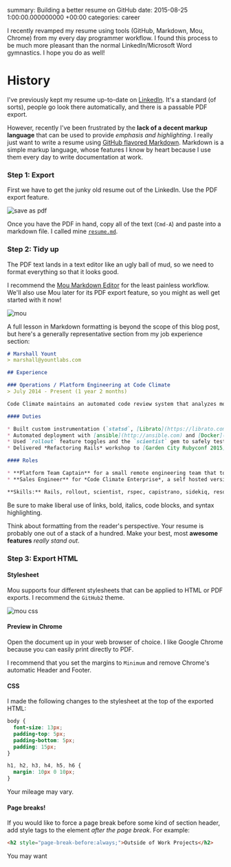 summary: Building a better resume on GitHub
date: 2015-08-25 1:00:00.000000000 +00:00
categories: career

I recently revamped my resume using tools (GitHub, Markdown, Mou, Chrome) from my every day programmer workflow. I found this process to be much more pleasant than the normal LinkedIn/Microsoft Word gymnastics. I hope you do as well!

# History

I've previously kept my resume up-to-date on [LinkedIn](https://linkedin.com/in/marshallyount). It's a standard (of sorts), people go look there automatically, and there is a passable PDF export.

However, recently I've been frustrated by the **lack of a decent markup language** that can be used to provide _emphasis and highlighting_. I really just want to write a resume using [GitHub flavored Markdown](https://help.github.com/articles/github-flavored-markdown/). Markdown is a simple markup language, whose features I know by heart because I use them every day to write documentation at work.

### Step 1: Export

First we have to get the junky old resume out of the LinkedIn. Use the PDF export feature.

![save as pdf](/images/building-a-better-resume-on-github/save_as_pdf.png)

Once you have the PDF in hand, copy all of the text (`Cmd-A`) and paste into a markdown file. I called mine [`resume.md`](https://github.com/marshally/resume/commit/a38b7d13a2063cf2ad4b484a7ef4f55bac4379bc).

### Step 2: Tidy up

The PDF text lands in a text editor like an ugly ball of mud, so we need to format everything so that it looks good.

I recommend the [Mou Markdown Editor](http://25.io/mou/) for the least painless workflow. We'll also use Mou later for its PDF export feature, so you might as well get started with it now!

![mou](/images/building-a-better-resume-on-github/mou_side_by_side.png)

A full lesson in Markdown formatting is beyond the scope of this blog post, but here's a generally representative section from my job experience section:

```Markdown
# Marshall Yount
> marshall@yountlabs.com

## Experience

### Operations / Platform Engineering at Code Climate
> July 2014 - Present (1 year 2 months)

Code Climate maintains an automated code review system that analyzes more than 900 billion lines of source code per day. I build new features, keep the servers running, and participate in Code Reviews using GitHub Pull Requests and Slack.

#### Duties

* Built custom instrumentation (`statsd`, [Librato](https://librato.com) and alerting ([PagerDuty](http://pagerduty.com), [NewRelic](http://newrelic.com) systems based on **hundreds of custom metrics** that give deep insight into the Platform's performance characteristics.
* Automated deployment with [ansible](http://ansible.com) and [Docker](http://docker.com) to more than a dozen different server types.
* Used `rollout` feature toggles and the `scientist` gem to safely test and deploy behavior-neutral refactorings.
* Delivered *Refactoring Rails* workshop to [Garden City Rubyconf 2015](http://www.gardencityruby.org/).

#### Roles

* **Platform Team Captain** for a small remote engineering team that took over an existing code base from busy founder-engineers.
* **Sales Engineer** for *Code Climate Enterprise*, a self hosted version built on [Docker](http://docker.com).

**Skills:** Rails, rollout, scientist, rspec, capistrano, sidekiq, resque, mongodb, memcached, redis, statsd, OpenVZ, Docker, Ansible, CoreOS, CentOS, Travis CI, Circle CI, Slackbot
```

Be sure to make liberal use of links, bold, italics, code blocks, and syntax highlighting.

Think about formatting from the reader's perspective. Your resume is probably one out of a stack of a hundred. Make your best, most **awesome features** _really stand out_.

### Step 3: Export HTML

#### Stylesheet

Mou supports four different stylesheets that can be applied to HTML or PDF exports. I recommend the `GitHub2` theme.

![mou css](/images/building-a-better-resume-on-github/mou_css.png)

#### Preview in Chrome

Open the document up in your web browser of choice. I like Google Chrome because you can easily print directly to PDF.

I recommend that you set the margins to `Minimum` and remove Chrome's automatic Header and Footer.

#### CSS

I made the following changes to the stylesheet at the top of the exported HTML:

```css
body {
  font-size: 13px;
  padding-top: 5px;
  padding-bottom: 5px;
  padding: 15px;
}

h1, h2, h3, h4, h5, h6 {
  margin: 10px 0 10px;
}
```

Your mileage may vary.

#### Page breaks!

If you would like to force a page break before some kind of section header, add style tags to the element _after the page break_. For example:

```html
<h2 style="page-break-before:always;">Outside of Work Projects</h2>
```

You may want
